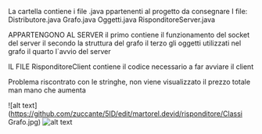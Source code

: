 La cartella contiene i file .java ppartenenti al progetto da consegnare
I file: 
Distributore.java
Grafo.java
Oggetti.java
RisponditoreServer.java

APPARTENGONO AL SERVER 
il primo contiene il funzionamento del socket del server
il secondo la struttura del grafo
il terzo gli oggetti utilizzati nel grafo
il quarto l`avvio del server

IL FILE RisponditoreClient contiene il codice necessario a far avviare il client

Problema riscontrato con le stringhe, non viene visualizzato il prezzo totale man mano che aumenta

![alt text](https://github.com/zuccante/5ID/edit/martorel.devid/risponditore/Classi Grafo.jpg)
![alt text](https://github.com/zuccante/5ID/edit/martorel.devid/risponditore/Grafo.jpg)
